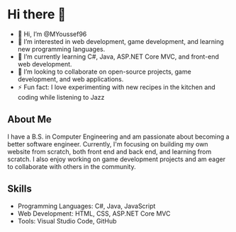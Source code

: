 # Hi there 👋
- 👋 Hi, I’m @MYoussef96
- 👀 I’m interested in web development, game development, and learning new programming languages.
- 🌱 I’m currently learning C#, Java, ASP.NET Core MVC, and front-end web development.
- 💞️ I’m looking to collaborate on open-source projects, game development, and web applications.
- ⚡ Fun fact: I love experimenting with new recipes in the kitchen and coding while listening to Jazz

## About Me
I have a B.S. in Computer Engineering and am passionate about becoming a better software engineer. Currently, I'm focusing on building my own website from scratch, both front end and back end, and learning from scratch. I also enjoy working on game development projects and am eager to collaborate with others in the community.

## Skills
- Programming Languages: C#, Java, JavaScript
- Web Development: HTML, CSS, ASP.NET Core MVC
- Tools: Visual Studio Code, GitHub
